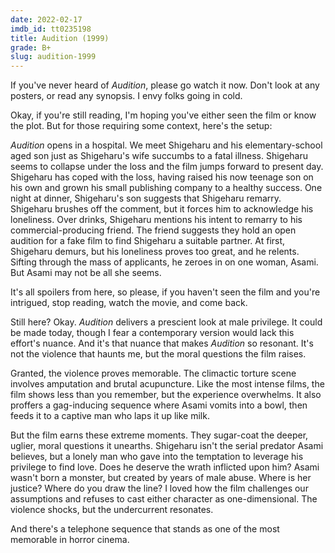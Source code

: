 ```yaml
---
date: 2022-02-17
imdb_id: tt0235198
title: Audition (1999)
grade: B+
slug: audition-1999
---
```


If you've never heard of _Audition_, please go watch it now. Don't look at any posters, or read any synopsis. I envy folks going in cold.

<!-- end -->

Okay, if you're still reading, I'm hoping you've either seen the film or know the plot. But for those requiring some context, here's the setup:

_Audition_ opens in a hospital. We meet Shigeharu and his elementary-school aged son just as Shigeharu's wife succumbs to a fatal illness. Shigeharu seems to collapse under the loss and the film jumps forward to present day. Shigeharu has coped with the loss, having raised his now teenage son on his own and grown his small publishing company to a healthy success. One night at dinner, Shigeharu's son suggests that Shigeharu remarry. Shigeharu brushes off the comment, but it forces him to acknowledge his loneliness. Over drinks, Shigeharu mentions his intent to remarry to his commercial-producing friend. The friend suggests they hold an open audition for a fake film to find Shigeharu a suitable partner. At first, Shigeharu demurs, but his loneliness proves too great, and he relents. Sifting through the mass of applicants, he zeroes in on one woman, Asami. But Asami may not be all she seems.

It's all spoilers from here, so please, if you haven't seen the film and you're intrigued, stop reading, watch the movie, and come back.

Still here? Okay. _Audition_ delivers a prescient look at male privilege. It could be made today, though I fear a contemporary version would lack this effort's nuance. And it's that nuance that makes _Audition_ so resonant. It's not the violence that haunts me, but the moral questions the film raises.

Granted, the violence proves memorable. The climactic torture scene involves amputation and brutal acupuncture. Like the most intense films, the film shows less than you remember, but the experience overwhelms. It also proffers a gag-inducing sequence where Asami vomits into a bowl, then feeds it to a captive man who laps it up like milk.

But the film earns these extreme moments. They sugar-coat the deeper, uglier, moral questions it unearths. Shigeharu isn't the serial predator Asami believes, but a lonely man who gave into the temptation to leverage his privilege to find love. Does he deserve the wrath inflicted upon him? Asami wasn't born a monster, but created by years of male abuse. Where is her justice? Where do you draw the line? I loved how the film challenges our assumptions and refuses to cast either character as one-dimensional. The violence shocks, but the undercurrent resonates.

And there's a telephone sequence that stands as one of the most memorable in horror cinema.